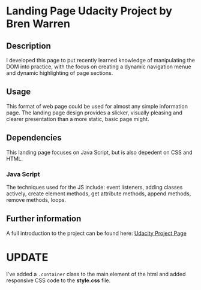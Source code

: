 # Landing Page Udacity Project by Bren Warren

## Description

I developed this page to put recently learned knowledge of manipulating the DOM into practice, with the focus on creating a dynamic navigation menue and dynamic highlighting of page sections. 

## Usage

This format of web page could be used for almost any simple information page. The landing page design provides a slicker, visually pleasing and clearer presentation than a more static, basic page might. 

## Dependencies

This landing page focuses on Java Script, but is also depedent on CSS and HTML. 

### Java Script

The techniques used for the JS include: event listeners, adding classes actively, create element methods, get attribute methods, append methods, remove methods, loops. 

## Further information
A full introduction to the project can be found here: [Udacity Project Page](https://learn.udacity.com/nanodegrees/nd0011/parts/cd0428/lessons/ls1853/concepts/5fa83930-2d88-4fbe-b745-5ebdaecdac09?_gl=1*n05klb*_gcl_au*MTk5NzEyOTgxNy4xNzMxNzkxMjU5*_ga*NTg3ODA4NDE3LjE3MzE3OTEyNTk.*_ga_CF22GKVCFK*MTczOTM4NzQ2MS4yMC4xLjE3MzkzODc0NzguNDMuMC4w&lesson_tab=lesson)

# UPDATE

I've added a `.container` class to the main element of the html and added responsive CSS code to the **style.css** file. 


